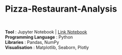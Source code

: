 # Pizza-Restaurant-Analysis
<br>

**Tool** : Jupyter Notebook | [Link Notebook](https://github.com/AmmanSajid1/Pizza-Restaurant-Analysis/blob/main/Pizza-Restaurant-Analysis.ipynb)<br>
**Programming Language** : Python <br>
**Libraries** : Pandas, NumPy <br>
**Visualisation** : Matplotlib, Seaborn, Plotly <br>
<br>
<br>
